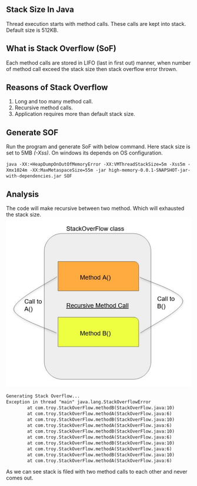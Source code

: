 ## Stack Size In Java
Thread execution starts with method calls. These calls are kept into stack. 
Default size is 512KB.

## What is Stack Overflow (SoF)
Each method calls are stored in LIFO (last in first out) manner, when number of method call exceed the stack size then stack overflow error thrown.

## Reasons of Stack Overflow
1) Long and too many method call.
2) Recursive method calls.
3) Application requires more than default stack size.

## Generate SOF
Run the program and generate SoF with below command. Here stack size is set to 5MB _(-Xss)_. On windows its depends on OS configuration.
```
java -XX:+HeapDumpOnOutOfMemoryError -XX:VMThreadStackSize=5m -Xss5m -Xmx1024m -XX:MaxMetaspaceSize=55m -jar high-memory-0.0.1-SNAPSHOT-jar-with-dependencies.jar SOF
```

## Analysis
The code will make recursive between two method. Which will exhausted the stack size.
<picture>
  <img alt="Recursive Call." src="../doc/StackOverFlow.JPG">
</picture>
 
```
Generating Stack Overflow...
Exception in thread "main" java.lang.StackOverflowError
        at com.troy.StackOverFlow.methodB(StackOverFlow.java:10)
        at com.troy.StackOverFlow.methodA(StackOverFlow.java:6)
        at com.troy.StackOverFlow.methodB(StackOverFlow.java:10)
        at com.troy.StackOverFlow.methodA(StackOverFlow.java:6)
        at com.troy.StackOverFlow.methodB(StackOverFlow.java:10)
        at com.troy.StackOverFlow.methodA(StackOverFlow.java:6)
        at com.troy.StackOverFlow.methodB(StackOverFlow.java:10)
        at com.troy.StackOverFlow.methodA(StackOverFlow.java:6)
        at com.troy.StackOverFlow.methodB(StackOverFlow.java:10)
        at com.troy.StackOverFlow.methodA(StackOverFlow.java:6)
```
As we can see stack is filed with two method calls to each other and never comes out.
